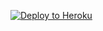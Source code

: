 ﻿
<p><a href="https://dashboard.heroku.com/new?template=https://github.com/wdhkzh/sdcfet"> <img src="https://www.herokucdn.com/deploy/button.svg" alt="Deploy to Heroku" /></a></p>
